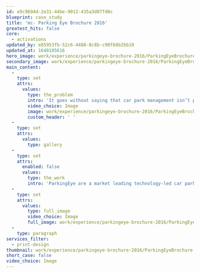```yaml
---
id: e9c9694d-2e31-44be-9012-435a3d07fd0c
blueprint: case_study
title: 'mc- Parking Eye Brochure 2016'
greatest_hits: false
core:
  - activations
updated_by: e85953fb-52c6-4488-8c8b-c90f68b2bb10
updated_at: 1640105616
hero_image: work/experience/parkingeye-brochure-2016/ParkingEyeBrochure-10-Experience-Full-Image-1360x768.5.jpg
secondary_image: work/experience/parkingeye-brochure-2016/ParkingEyeBrochure-10-Experience-Secondary-Image-896x597.jpg
main_content:
  -
    type: set
    attrs:
      values:
        type: the_problem
        intro: 'It goes without saying that car park management isn’t pretty. But ParkingEye are a market leading technology-led car park management brand, so they wanted to shout about it. So they came to us. With a little creative magic, we took their tech heavy content and uninspiring software screenshots and produced an elongated trifold brochure that gets their message across in a concise and manageable way. Our mission was to make their content communicate with the audience effectively. Mission complete we’d say.'
        video_choice: Image
        image: work/experience/parkingeye-brochure-2016/ParkingEyeBrochure-10-Experience-Large-927x522-3.jpg
        custom_header: ' '
  -
    type: set
    attrs:
      values:
        type: gallery
  -
    type: set
    attrs:
      enabled: false
      values:
        type: the_work
        intro: 'ParkingEye are a market leading technology-led car park management company, and they required some promotional material to showcase that to potential customers. With a little creative magic, we have taken their tech heavy content and uninspiring software screenshots (car park management, it isn’t pretty) and produced an elongated trifold brochure that anybody can simply pick up, browse and effortlessly retain the information in a concise and manageable way. Our mission was to make their content communicate with the audience effectively. Mission complete we’d say.'
  -
    type: set
    attrs:
      values:
        type: full_image
        video_choice: Image
        full_image: work/experience/parkingeye-brochure-2016/ParkingEyeBrochure-10-Experience-Full-Image-1360x768.5-2.jpg
  -
    type: paragraph
services_filter:
  - print-design
thumbnail: work/experience/parkingeye-brochure-2016/ParkingEyeBrochure-10-Experience-Full-Image-1360x768.5-thumbnail.jpg
short_case: false
video_choice: Image
---
```

